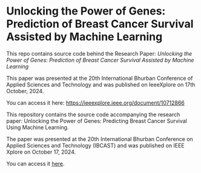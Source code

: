 # Unlocking the Power of Genes: Prediction of Breast Cancer Survival Assisted by Machine Learning

This repo contains source code behind the Research Paper: _Unlocking the Power of Genes: Prediction of Breast Cancer Survival Assisted by Machine Learning_

This paper was presented at the 20th International Bhurban Conference of Applied Sciences and Technology and was published on IeeeXplore on 17th October, 2024.

You can access it here: https://ieeexplore.ieee.org/document/10712866


This repository contains the source code accompanying the research paper: Unlocking the Power of Genes: Predicting Breast Cancer Survival Using Machine Learning.

The paper was presented at the 20th International Bhurban Conference on Applied Sciences and Technology (IBCAST) and was published on IEEE Xplore on October 17, 2024.

You can access it [here](https://ieeexplore.ieee.org/document/10712866).
